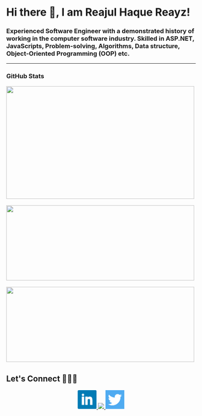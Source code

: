 # Hi there 👋, I am Reajul Haque Reayz! 

### Experienced Software Engineer with a demonstrated history of working in the computer software industry. Skilled in ASP.NET, JavaScripts, Problem-solving, Algorithms, Data structure, Object-Oriented Programming (OOP) etc.

---

### GitHub Stats

<p><img height=300 width=500 src="https://github-readme-stats-eight-theta.vercel.app/api/top-langs/?username=reayz&layout=compact&langs_count=10&theme=dark"/></p>

<p><img height=200 width=500 src="https://github-readme-stats-eight-theta.vercel.app/api?username=reayz&show_icons=true&theme=dark&include_all_commits=true"/> </p>

<p><img height=200 width=500 src="https://github-readme-streak-stats.herokuapp.com/?user=reayz&theme=dark"/></p>


## Let's Connect :people_holding_hands:

<p align='center'>
 <a href="https://www.linkedin.com/in/reayz/" target="_blank">
   <img height="50" src="https://github.com/NishkarshRaj/NishkarshRaj/blob/master/img/linkedin.png?raw=true">
 </a>
  <a href="https://stackoverflow.com/users/8133191/reayz" target="_blank">
   <img height="50" src="https://upload.wikimedia.org/wikipedia/commons/e/ef/Stack_Overflow_icon.svg">
 </a>
 <a href="https://twitter.com/reayz77" target="_blank">
   <img height="50" src="https://github.com/NishkarshRaj/NishkarshRaj/blob/master/img/twitter.png?raw=true">
 </a>
</p>

